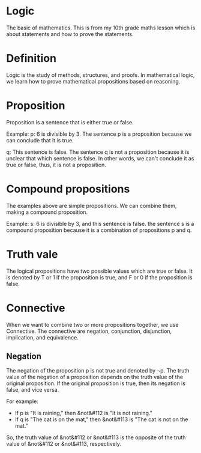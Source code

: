 # Logic
The basic of mathematics. This is from my 10th grade maths lesson which is about statements and how to prove the statements.
# Definition
Logic is the study of methods, structures, and proofs. In mathematical logic, we learn how to prove mathematical propositions based on reasoning. 
# Proposition
Proposition is a sentence that is either true or false. 

Example: 
p: 6 is divisible by 3. 
The sentence p is a proposition because we can conclude that it is true.

q: This sentence is false. 
The sentence q is not a proposition because it is unclear that which sentence is false. In other words, we can't conclude it as true or false, thus, it is not a proposition.
# Compound propositions 
The examples above are simple propositions. We can combine them, making a compound proposition.

Example: 
s: 6 is divisible by 3, and this sentence is false. 
the sentence s is a compound proposition because it is a combination of propositions p and q.
# Truth vale
The logical propositions have two possible values which are true or false. It is denoted by T or 1 if the proposition is true, and F or 0 if the proposition is false. 
<h1>Connective</h1> 
<p>When we want to combine two or more propositions together, we use Connective. The connective are negation, conjunction, disjunction, implication, and equivalence.</p>
<h2>Negation</h2>
<p>The negation of the proposition &#112 is not true and denoted by &not&#112. The truth value of the negation of a proposition depends on the truth value of the original proposition. If the original proposition is true, then its negation is false, and vice versa.

For example:
- If p is "It is raining," then &not&#112 is "It is not raining."
- If q is "The cat is on the mat," then &not&#113 is "The cat is not on the mat."

So, the truth value of &not&#112 or &not&#113 is the opposite of the truth value of &not&#112 or &not&#113, respectively.</p>
